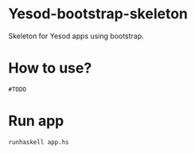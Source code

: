 Yesod-bootstrap-skeleton
==============

Skeleton for Yesod apps using bootstrap.

How to use?
==============
    #TODO

Run app 
====
    runhaskell app.hs


